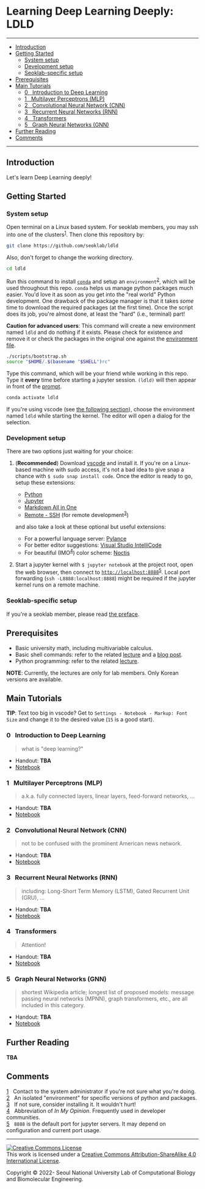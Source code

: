 # Learning Deep Learning Deeply: LDLD

---

- [Introduction](#introduction)
- [Getting Started](#getting-started)
  - [System setup](#system-setup)
  - [Development setup](#development-setup)
  - [Seoklab-specific setup](#seoklab-specific-setup)
- [Prerequisites](#prerequisites)
- [Main Tutorials](#main-tutorials)
  - [0 &nbsp; Introduction to Deep Learning](#0--introduction-to-deep-learning)
  - [1 &nbsp; Multilayer Perceptrons (MLP)](#1--multilayer-perceptrons-mlp)
  - [2 &nbsp; Convolutional Neural Network (CNN)](#2--convolutional-neural-network-cnn)
  - [3 &nbsp; Recurrent Neural Networks (RNN)](#3--recurrent-neural-networks-rnn)
  - [4 &nbsp; Transformers](#4--transformers)
  - [5 &nbsp; Graph Neural Networks (GNN)](#5--graph-neural-networks-gnn)
- [Further Reading](#further-reading)
- [Comments](#comments)

---

## Introduction

Let's learn Deep Learning deeply!

## Getting Started

### System setup

Open terminal on a Linux based system. For seoklab members, you may ssh into one
of the clusters<sup id="a1">[1](#f1)</sup>. Then clone this repository by:

```bash
git clone https://github.com/seoklab/ldld
```

Also, don't forget to change the working directory.

```bash
cd ldld
```

Run this command to install [`conda`](https://conda.io) and setup an
`environment`<sup id="a2">[2](#f2)</sup>, which will be used throughout this
repo. `conda` helps us manage python packages much easier. You'd love it as soon
as you get into the "real world" Python development. One drawback of the package
manager is that it takes _some_ time to download the required packages (at the
first time). Once the script does its job, you're almost done, at least the
"hard" (i.e., terminal) part!

**Caution for advanced users**: This command will create a new environment named
`ldld` and do nothing if it exists. Please check for existence and remove it or
check the packages in the original one against the
[environment file](environment.yml).

```bash
./scripts/bootstrap.sh
source "$HOME/.$(basename "$SHELL")rc"
```

Type this command, which will be your friend while working in this repo. Type it
**every** time before starting a jupyter session. `(ldld)` will then appear in
front of the
[prompt](https://en.wikipedia.org/wiki/Command-line_interface#Command_prompt).

```bash
conda activate ldld
```

If you're using vscode (see [the following section](#development-setup)), choose
the environment named `ldld` while starting the kernel. The editor will open a
dialog for the selection.

### Development setup

There are two options just waiting for your choice:

1. (**Recommended**) Download [vscode](https://code.visualstudio.com) and
   install it. If you're on a Linux-based machine with sudo access, it's not a
   bad idea to give snap a chance with `$ sudo snap install code`. Once the
   editor is ready to go, setup these extensions:

   - [Python](https://marketplace.visualstudio.com/items?itemName=ms-python.python)
   - [Jupyter](https://marketplace.visualstudio.com/items?itemName=ms-toolsai.jupyter)
   - [Markdown All in One](https://marketplace.visualstudio.com/items?itemName=ms-toolsai.jupyter)
   - [Remote - SSH](https://marketplace.visualstudio.com/items?itemName=yzhang.markdown-all-in-one)
     (for remote development<sup id="a3">[3](#f3)</sup>)

   and also take a look at these optional but useful extensions:

   - For a powerful language server:
     [Pylance](https://marketplace.visualstudio.com/items?itemName=ms-python.vscode-pylance)
   - For better editor suggestions:
     [Visual Studio IntelliCode](https://marketplace.visualstudio.com/items?itemName=VisualStudioExptTeam.vscodeintellicode)
   - For beautiful (IMO<sup id="a4">[4](#f4)</sup>) color scheme:
     [Noctis](https://marketplace.visualstudio.com/items?itemName=liviuschera.noctis)

2. Start a jupyter kernel with `$ jupyter notebook` at the project root, open
   the web browser, then connect to
   [`http://localhost:8888`](http://localhost:8888)<sup id="a5">[5](#f5)</sup>.
   Local port forwarding (`ssh -L8888:localhost:8888`) might be required if the
   jupyter kernel runs on a remote machine.

### Seoklab-specific setup

If you're a seoklab member, please read
[the preface](https://github.com/seoklab/ldld-internal/blob/main/docs/before_starting.md).

## Prerequisites

- Basic university math, including multivariable calculus.
- Basic shell commands: refer to the related
  [lecture](http://seoklab.org/forum/index.php?topic=5657) and a
  [blog post](https://www.44bits.io/ko/post/linux-and-mac-command-line-survival-guide-for-beginner).
- Python programming: refer to the related
  [lecture](http://seoklab.org/forum/index.php?topic=5613).

**NOTE**: Currently, the lectures are only for lab members. Only Korean versions
are available.

## Main Tutorials

**TIP**: Text too big in vscode? Get to
`Settings - Notebook - Markup: Font Size` and change it to the desired value
(`15` is a good start).

### 0 &nbsp; Introduction to Deep Learning

> what is "deep learning?"

- Handout: **TBA**
- [Notebook](notebooks/0-idl.ipynb)

### 1 &nbsp; Multilayer Perceptrons (MLP)

> a.k.a. fully connected layers, linear layers, feed-forward networks, ...

- Handout: **TBA**
- [Notebook](notebooks/1-mlp.ipynb)

### 2 &nbsp; Convolutional Neural Network (CNN)

> not to be confused with the prominent American news network.

- Handout: **TBA**
- [Notebook](notebooks/2-cnn.ipynb)

### 3 &nbsp; Recurrent Neural Networks (RNN)

> including: Long-Short Term Memory (LSTM), Gated Recurrent Unit (GRU), ...

- Handout: **TBA**
- [Notebook](notebooks/3-rnn.ipynb)

### 4 &nbsp; Transformers

> Attention!

- Handout: **TBA**
- [Notebook](notebooks/4-trs.ipynb)

### 5 &nbsp; Graph Neural Networks (GNN)

> shortest Wikipedia article; longest list of proposed models: message passing
> neural networks (MPNN), graph transformers, etc., are all included in this
> category.

- Handout: **TBA**
- [Notebook](notebooks/5-gnn.ipynb)

## Further Reading

**TBA** <!--  -->

## Comments

<span id="f1">[1](#a1)</span> &nbsp; Contact to the system administrator if
you're not sure what you're doing.  
<span id="f2">[2](#a2)</span> &nbsp; An isolated "environment" for specific
versions of python and packages.  
<span id="f3">[3](#a3)</span> &nbsp; If not sure, consider installing it. It
wouldn't hurt!  
<span id="f4">[4](#a4)</span> &nbsp; Abbreviation of _In My Opinion_. Frequently
used in developer communities.  
<span id="f5">[5](#a5)</span> &nbsp; `8888` is the default port for jupyter
servers. It may depend on configuration and current port usage.

---

<a rel="license" href="http://creativecommons.org/licenses/by-sa/4.0/">
<img alt="Creative Commons License" style="border-width:0"
	src="https://i.creativecommons.org/l/by-sa/4.0/88x31.png" /></a><br />
This work is licensed under a
<a rel="license" href="http://creativecommons.org/licenses/by-sa/4.0/">
	Creative Commons Attribution-ShareAlike 4.0 International License</a>.

Copyright &copy; 2022- Seoul National University Lab of Computational Biology
and Biomolecular Engineering.
